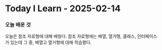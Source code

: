 # Today I Learn - 2025-02-14

### 오늘 배운 것
오늘은 참조 자료형에 대해 배웠다. 참조 자료형에는 배열, 열거형, 클래스, 인터페이스가 있는데 그 중, 배열고 열거형에 대해 학습했다.